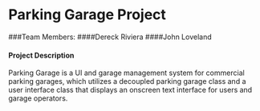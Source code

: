 # Parking Garage Project

###Team Members:
####Dereck Riviera
####John Loveland

#### Project Description
Parking Garage is a UI and garage management system for commercial parking garages, which utilizes a decoupled parking garage class 
and a user interface class that displays an onscreen text interface for users and garage operators. 